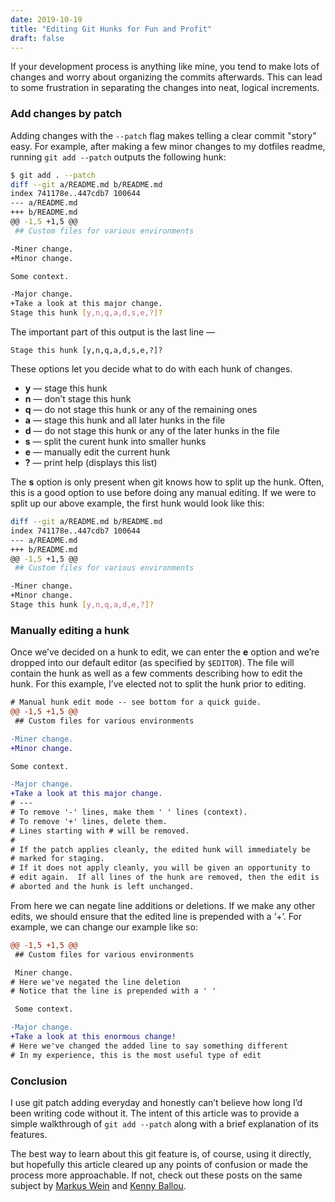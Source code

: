 ```yaml
---
date: 2019-10-19
title: "Editing Git Hunks for Fun and Profit"
draft: false
---
```

If your development process is anything like mine, you tend to make lots of changes and worry about organizing the commits afterwards. This can lead to some frustration in separating the changes into neat, logical increments.

### Add changes by patch

Adding changes with the `--patch` flag makes telling a clear commit "story" easy. For example, after making a few minor changes to my dotfiles readme, running `git add --patch` outputs the following hunk:

```bash
$ git add . --patch
diff --git a/README.md b/README.md
index 741178e..447cdb7 100644
--- a/README.md
+++ b/README.md
@@ -1,5 +1,5 @@
 ## Custom files for various environments

-Miner change.
+Minor change.

Some context.

-Major change.
+Take a look at this major change.
Stage this hunk [y,n,q,a,d,s,e,?]?
```

The important part of this output is the last line —

`Stage this hunk [y,n,q,a,d,s,e,?]?`

These options let you decide what to do with each hunk of changes.

- **y** — stage this hunk
- **n** — don’t stage this hunk
- **q** — do not stage this hunk or any of the remaining ones
- **a** — stage this hunk and all later hunks in the file
- **d** — do not stage this hunk or any of the later hunks in the file
- **s** — split the curent hunk into smaller hunks
- **e** — manually edit the current hunk
- **?** — print help (displays this list)

The **s** option is only present when git knows how to split up the hunk. Often, this is a good option to use before doing any manual editing. If we were to split up our above example, the first hunk would look like this:

```bash
diff --git a/README.md b/README.md
index 741178e..447cdb7 100644
--- a/README.md
+++ b/README.md
@@ -1,5 +1,5 @@
 ## Custom files for various environments

-Miner change.
+Minor change.
Stage this hunk [y,n,q,a,d,e,?]?
```

### Manually editing a hunk
Once we’ve decided on a hunk to edit, we can enter the **e** option and we’re dropped into our default editor (as specified by `$EDITOR`). The file will contain the hunk as well as a few comments describing how to edit the hunk. For this example, I’ve elected not to split the hunk prior to editing.

```diff
# Manual hunk edit mode -- see bottom for a quick guide.
@@ -1,5 +1,5 @@
 ## Custom files for various environments

-Miner change.
+Minor change.

Some context.

-Major change.
+Take a look at this major change.
# ---
# To remove '-' lines, make them ' ' lines (context).
# To remove '+' lines, delete them.
# Lines starting with # will be removed.
#
# If the patch applies cleanly, the edited hunk will immediately be
# marked for staging.
# If it does not apply cleanly, you will be given an opportunity to
# edit again.  If all lines of the hunk are removed, then the edit is
# aborted and the hunk is left unchanged.
```

From here we can negate line additions or deletions. If we make any other edits, we should ensure that the edited line is prepended with a ‘+’. For example, we can change our example like so:

```diff
@@ -1,5 +1,5 @@
 ## Custom files for various environments

 Miner change.
# Here we've negated the line deletion
# Notice that the line is prepended with a ' '

 Some context.

-Major change.
+Take a look at this enormous change!
# Here we've changed the added line to say something different
# In my experience, this is the most useful type of edit
```

### Conclusion
I use git patch adding everyday and honestly can’t believe how long I’d been writing code without it. The intent of this article was to provide a simple walkthrough of `git add --patch` along with a brief explanation of its features.

The best way to learn about this git feature is, of course, using it directly, but hopefully this article cleared up any points of confusion or made the process more approachable. If not, check out these posts on the same subject by [Markus Wein](https://nuclearsquid.com/writings/git-add/) and [Kenny Ballou](https://kennyballou.com/blog/2015/10/art-manually-edit-hunks).
